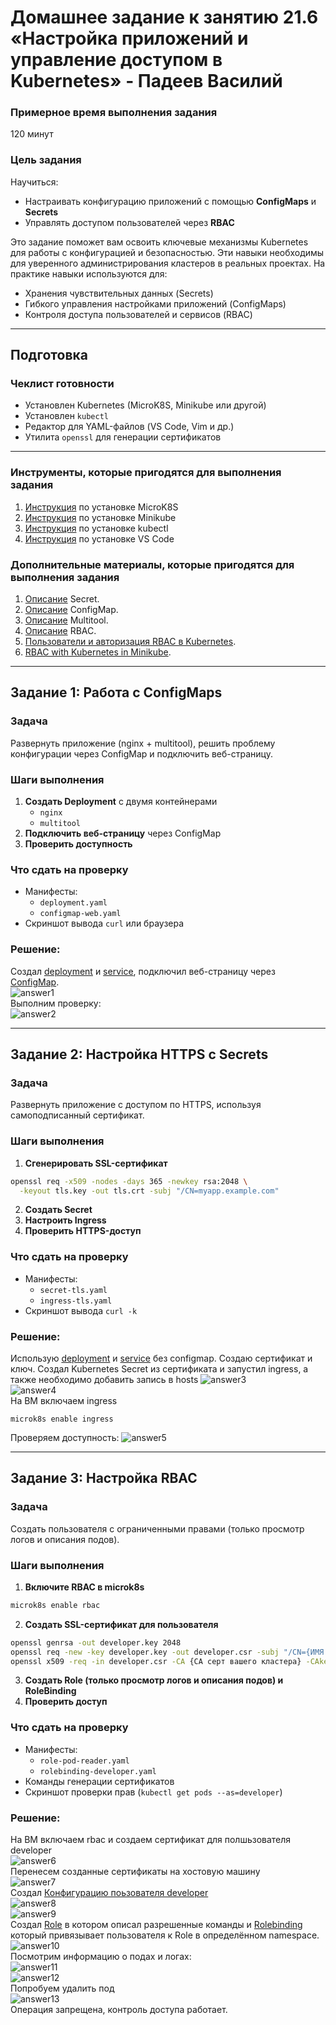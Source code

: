 # Домашнее задание к занятию 21.6 «Настройка приложений и управление доступом в Kubernetes» - Падеев Василий  

### Примерное время выполнения задания

120 минут

### Цель задания

Научиться:
- Настраивать конфигурацию приложений с помощью **ConfigMaps** и **Secrets**
- Управлять доступом пользователей через **RBAC**

Это задание поможет вам освоить ключевые механизмы Kubernetes для работы с конфигурацией и безопасностью. Эти навыки необходимы для уверенного администрирования кластеров в реальных проектах. На практике навыки используются для:
- Хранения чувствительных данных (Secrets)
- Гибкого управления настройками приложений (ConfigMaps) 
- Контроля доступа пользователей и сервисов (RBAC)

------

## **Подготовка**
### **Чеклист готовности**
- Установлен Kubernetes (MicroK8S, Minikube или другой)
- Установлен `kubectl`
- Редактор для YAML-файлов (VS Code, Vim и др.)
- Утилита `openssl` для генерации сертификатов

------

### Инструменты, которые пригодятся для выполнения задания

1. [Инструкция](https://microk8s.io/docs/getting-started) по установке MicroK8S
2. [Инструкция](https://minikube.sigs.k8s.io/docs/start/) по установке Minikube
3. [Инструкция](https://kubernetes.io/docs/tasks/tools/) по установке kubectl
4. [Инструкция](https://marketplace.visualstudio.com/items?itemName=ms-kubernetes-tools.vscode-kubernetes-tools) по установке VS Code

### Дополнительные материалы, которые пригодятся для выполнения задания

1. [Описание](https://kubernetes.io/docs/concepts/configuration/secret/) Secret.
2. [Описание](https://kubernetes.io/docs/concepts/configuration/configmap/) ConfigMap.
3. [Описание](https://github.com/wbitt/Network-MultiTool) Multitool.
4. [Описание](https://kubernetes.io/docs/reference/access-authn-authz/rbac/) RBAC.
5. [Пользователи и авторизация RBAC в Kubernetes](https://habr.com/ru/company/flant/blog/470503/).
6. [RBAC with Kubernetes in Minikube](https://medium.com/@HoussemDellai/rbac-with-kubernetes-in-minikube-4deed658ea7b).

------

## **Задание 1: Работа с ConfigMaps**
### **Задача**
Развернуть приложение (nginx + multitool), решить проблему конфигурации через ConfigMap и подключить веб-страницу.

### **Шаги выполнения**
1. **Создать Deployment** с двумя контейнерами
   - `nginx`
   - `multitool`
3. **Подключить веб-страницу** через ConfigMap
4. **Проверить доступность**

### **Что сдать на проверку**
- Манифесты:
  - `deployment.yaml`
  - `configmap-web.yaml`
- Скриншот вывода `curl` или браузера


### Решение:

Создал [deployment](https://github.com/Vasiliy-Ser/configuring_app_kubernetes_21.6/blob/968acd28d769b87b4b2bd8e1dc2e045ef3789ea8/src/nginx-multitool_1.yaml) и [service](https://github.com/Vasiliy-Ser/configuring_app_kubernetes_21.6/blob/968acd28d769b87b4b2bd8e1dc2e045ef3789ea8/src/service-nginx.yaml), подключил веб-страницу через [ConfigMap](https://github.com/Vasiliy-Ser/configuring_app_kubernetes_21.6/blob/968acd28d769b87b4b2bd8e1dc2e045ef3789ea8/src/configmap.yaml).  
![answer1](https://github.com/Vasiliy-Ser/configuring_app_kubernetes_21.6/blob/968acd28d769b87b4b2bd8e1dc2e045ef3789ea8/png/1.png)  
Выполним проверку:  
![answer2](https://github.com/Vasiliy-Ser/configuring_app_kubernetes_21.6/blob/968acd28d769b87b4b2bd8e1dc2e045ef3789ea8/png/2.png)  


---
## **Задание 2: Настройка HTTPS с Secrets**  
### **Задача**  
Развернуть приложение с доступом по HTTPS, используя самоподписанный сертификат.

### **Шаги выполнения**  
1. **Сгенерировать SSL-сертификат**
```bash
openssl req -x509 -nodes -days 365 -newkey rsa:2048 \
  -keyout tls.key -out tls.crt -subj "/CN=myapp.example.com"
```
2. **Создать Secret**
3. **Настроить Ingress**
4. **Проверить HTTPS-доступ**

### **Что сдать на проверку**  
- Манифесты:
  - `secret-tls.yaml`
  - `ingress-tls.yaml`
- Скриншот вывода `curl -k`


### Решение:

Использую [deployment](https://github.com/Vasiliy-Ser/configuring_app_kubernetes_21.6/blob/968acd28d769b87b4b2bd8e1dc2e045ef3789ea8/src/nginx-multitool_1.yaml) и [service](https://github.com/Vasiliy-Ser/configuring_app_kubernetes_21.6/blob/968acd28d769b87b4b2bd8e1dc2e045ef3789ea8/src/service-nginx.yaml) без configmap. Создаю сертификат и ключ. Создал Kubernetes Secret из сертификата и запустил ingress, а также необходимо добавить запись в hosts
![answer3](https://github.com/Vasiliy-Ser/configuring_app_kubernetes_21.6/blob/968acd28d769b87b4b2bd8e1dc2e045ef3789ea8/png/4.png)  
![answer4](https://github.com/Vasiliy-Ser/configuring_app_kubernetes_21.6/blob/968acd28d769b87b4b2bd8e1dc2e045ef3789ea8/png/5.png)  
На ВМ включаем ingress  
```
microk8s enable ingress

```
Проверяем доступность: 
![answer5](https://github.com/Vasiliy-Ser/configuring_app_kubernetes_21.6/blob/968acd28d769b87b4b2bd8e1dc2e045ef3789ea8/png/6.png)  


---
## **Задание 3: Настройка RBAC**  
### **Задача**  
Создать пользователя с ограниченными правами (только просмотр логов и описания подов).

### **Шаги выполнения**  
1. **Включите RBAC в microk8s**
```bash
microk8s enable rbac
```
2. **Создать SSL-сертификат для пользователя**
```bash
openssl genrsa -out developer.key 2048
openssl req -new -key developer.key -out developer.csr -subj "/CN={ИМЯ ПОЛЬЗОВАТЕЛЯ}"
openssl x509 -req -in developer.csr -CA {CA серт вашего кластера} -CAkey {CA ключ вашего кластера} -CAcreateserial -out developer.crt -days 365
```
3. **Создать Role (только просмотр логов и описания подов) и RoleBinding**
4. **Проверить доступ**

### **Что сдать на проверку**  
- Манифесты:
  - `role-pod-reader.yaml`
  - `rolebinding-developer.yaml`
- Команды генерации сертификатов
- Скриншот проверки прав (`kubectl get pods --as=developer`)


### Решение:

На ВМ включаем rbac  и создаем сертификат для полшьзователя developer  
![answer6](https://github.com/Vasiliy-Ser/configuring_app_kubernetes_21.6/blob/968acd28d769b87b4b2bd8e1dc2e045ef3789ea8/png/7.png)  
Перенесем созданные сертификаты на хостовую машину  
![answer7](https://github.com/Vasiliy-Ser/configuring_app_kubernetes_21.6/blob/968acd28d769b87b4b2bd8e1dc2e045ef3789ea8/png/8.png)  
Создал [Конфигурацию поьзователя developer](https://github.com/Vasiliy-Ser/configuring_app_kubernetes_21.6/blob/968acd28d769b87b4b2bd8e1dc2e045ef3789ea8/src/developer.config)  
![answer8](https://github.com/Vasiliy-Ser/configuring_app_kubernetes_21.6/blob/968acd28d769b87b4b2bd8e1dc2e045ef3789ea8/png/9.png)  
![answer9](https://github.com/Vasiliy-Ser/configuring_app_kubernetes_21.6/blob/968acd28d769b87b4b2bd8e1dc2e045ef3789ea8/png/10.png)  
Создал [Role](https://github.com/Vasiliy-Ser/configuring_app_kubernetes_21.6/blob/968acd28d769b87b4b2bd8e1dc2e045ef3789ea8/src/developer-role.yaml) в котором описал разрешенные команды и [Rolebinding](https://github.com/Vasiliy-Ser/configuring_app_kubernetes_21.6/blob/968acd28d769b87b4b2bd8e1dc2e045ef3789ea8/src/developer-rolebinding.yaml) который привязывает пользователя к Role в определённом namespace.  
![answer10](https://github.com/Vasiliy-Ser/configuring_app_kubernetes_21.6/blob/968acd28d769b87b4b2bd8e1dc2e045ef3789ea8/png/11.png)  
Посмотрим информацию о подах и логах:  
![answer11](https://github.com/Vasiliy-Ser/configuring_app_kubernetes_21.6/blob/968acd28d769b87b4b2bd8e1dc2e045ef3789ea8/png/12.png)  
![answer12](https://github.com/Vasiliy-Ser/configuring_app_kubernetes_21.6/blob/968acd28d769b87b4b2bd8e1dc2e045ef3789ea8/png/13.png)  
Попробуем удалить под  
![answer13](https://github.com/Vasiliy-Ser/configuring_app_kubernetes_21.6/blob/968acd28d769b87b4b2bd8e1dc2e045ef3789ea8/png/14.png)  
Операция запрещена, контроль доступа работает.  




